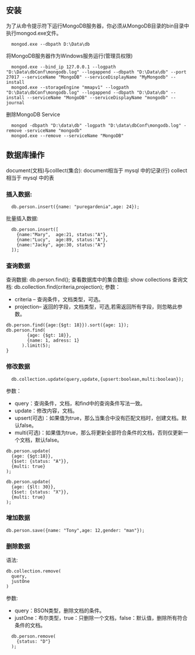 ## 安装

为了从命令提示符下运行MongoDB服务器，你必须从MongoDB目录的bin目录中执行mongod.exe文件。
```
  mongod.exe --dbpath D:\Data\db
```
将MongoDB服务器作为Windows服务运行(管理员权限)
```
  mongod.exe --bind_ip 127.0.0.1 --logpath "D:\Data\dbConf\mongodb.log" --logappend --dbpath "D:\Data\db" --port 27017 --serviceName "MongoDB" --serviceDisplayName "MyMongodb" --install
  mongod.exe --storageEngine "mmapv1" --logpath "D:\Data\dbConf\mongodb.log" --logappend --dbpath "D:\Data\db" --install --serviceName "MongoDB" --serviceDisplayName "mongodb" --journal
```
删除MongoDB Service
```
  mongod -dbpath "D:\data\db" -logpath "D:\data\dbConf\mongodb.log" -remove -serviceName "mongodb"
  mongod.exe --remove --serviceName "MongoDB"
```

## 数据库操作

document(文档)与colllect(集合):
  document相当于 mysql 中的记录(行)
  collect相当于 mysql 中的表

### 插入数据:

```
  db.person.insert({name: "puregardenia",age: 24});
```
批量插入数据:
```
  db.person.insert([
    {name:"Mary",  age:21, status:"A"},
    {name:"Lucy",  age:89, status:"A"},
    {name:"Jacky", age:30, status:"A"}
  ]);
```

### 查询数据

查询数据:
  db.person.find();
查看数据库中的集合数组:
  show collections
查询文档:
  db.collection.find(criteria,projection);
参数：
- criteria – 查询条件，文档类型，可选。
- projection– 返回的字段，文档类型，可选,若需返回所有字段，则忽略此参数。
```
db.person.find({age:{$gt: 18}}).sort({age: 1});
db.person.find(
        {age: {$gt: 18}},
        {name: 1, adress: 1}
      ).limit(5);
}
```

### 修改数据

```
  db.collection.update(query,update,{upsert:boolean,multi:boolean});
```
参数：
- query：查询条件，文档，和find中的查询条件写法一致。
- update：修改内容，文档。
- upsert(可选)：如果值为true，那么当集合中没有匹配文档时，创建文档。默认false。
- multi(可选)：如果值为true，那么将更新全部符合条件的文档，否则仅更新一个文档，默认false。
```
db.person.update(
  {age: {$gt:18}},
  {$set: {status: "A"}},
  {multi: true}
);

db.person.update(
  {age: {$lt: 30}},
  {$set: {status: "X"}},
  {multi: true}
);
```

### 增加数据

```
db.person.save({name: "Tony",age: 12,gender: "man"});
```

### 删除数据
语法:
```
db.collection.remove(
  query,
  justOne
)
```
参数:
- query：BSON类型，删除文档的条件。
- justOne：布尔类型，true：只删除一个文档，false：默认值，删除所有符合条件的文档。

```
  db.person.remove(
    {status: "D"}
  );
```

